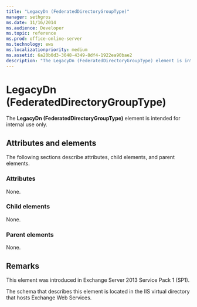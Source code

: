 ```yaml
---
title: "LegacyDn (FederatedDirectoryGroupType)"
manager: sethgros
ms.date: 11/16/2014
ms.audience: Developer
ms.topic: reference
ms.prod: office-online-server
ms.technology: ews
ms.localizationpriority: medium
ms.assetid: 6a20b0d3-3048-4349-8df4-1922ea90bae2
description: "The LegacyDn (FederatedDirectoryGroupType) element is intended for internal use only."
---
```


# LegacyDn (FederatedDirectoryGroupType)

The **LegacyDn (FederatedDirectoryGroupType)** element is intended for internal use only. 

## Attributes and elements

The following sections describe attributes, child elements, and parent elements.
  
### Attributes

None.
  
### Child elements

None.
  
### Parent elements

None.
  
## Remarks

This element was introduced in Exchange Server 2013 Service Pack 1 (SP1).
  
The schema that describes this element is located in the IIS virtual directory that hosts Exchange Web Services.
  

